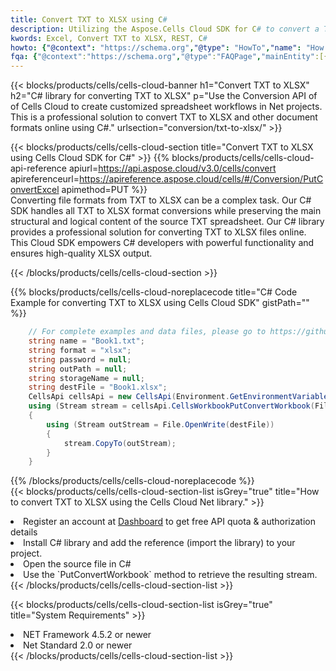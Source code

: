 ```yaml
---
title: Convert TXT to XLSX using C# 
description: Utilizing the Aspose.Cells Cloud SDK for C# to convert a TXT format file to a XLSX format file. 
kwords: Excel, Convert TXT to XLSX, REST, C#
howto: {"@context": "https://schema.org","@type": "HowTo","name": "How to convert TXT to XLSX using the Cells Cloud Net library.","description": "How to convert TXT to XLSX using the Cells Cloud Net library.","image": {"@type": "ImageObject"},"url": "/net/conversion/txt-to-xlsx/","step": [{ "@type": "HowToStep","name": "How to convert TXT to XLSX using the Cells Cloud Net library. step 1", "image": {"@type": "ImageObject",},"url": "/net/conversion/txt-to-xlsx/","text": "Register an account at <a href='https://dashboard.aspose.cloud/'>Dashboard</a> to get free API quota & authorization details",},{ "@type": "HowToStep","name": "How to convert TXT to XLSX using the Cells Cloud Net library. step 1", "image": {"@type": "ImageObject",},"url": "/net/conversion/txt-to-xlsx/","text": "Install C# library and add the reference (import the library) to your project.",},{ "@type": "HowToStep","name": "How to convert TXT to XLSX using the Cells Cloud Net library. step 1", "image": {"@type": "ImageObject",},"url": "/net/conversion/txt-to-xlsx/","text": "Open the source file in C#",},{ "@type": "HowToStep","name": "How to convert TXT to XLSX using the Cells Cloud Net library. step 1", "image": {"@type": "ImageObject",},"url": "/net/conversion/txt-to-xlsx/","text": "Use the `PutConvertWorkbook` method to retrieve the resulting stream.",}, ],"supply": {"@type": "HowToSupply","name": "document"},"tool": [{"@type": "HowToTool","name": "Visual Studio, Visual Studio Code, Rider "},{"@type": "HowToTool","name": "Aspose Cells"}],"totalTime": "PT6M"}
fqa: {"@context":"https://schema.org","@type":"FAQPage","mainEntity":[{"@type":"Question","name":"Why convert file formats in C# using REST API?","acceptedAnswer":{"@type":"Answer","text":"Documents are encoded in many ways, and some files may be incompatible with the software you use. To open and read such files, just convert them to appropriate file formats.<br/><ol><li>Install .NET SDK and add the reference (import the library) to your project.</li><li>Open the source file in C# using REST API.</li><li>Call the PutConvertWorkbookRequest() method, passing an output filename with required extension.</li><li>Get the result of conversion as a separate file.</li></ol>"}},{"@type":"Question","name":"What file formats can I convert with your C# library?","acceptedAnswer":{"@type":"Answer","text":"We support a variety of file formats for conversion using .NET library, including XLSX, Excel, xls , PDF, CSV, HTML, Markdown, XML, PNG, JPG, TIFF, Json, TXT and many more."}},{"@type":"Question","name":"What is the maximum allowed file size for conversion using this .NET library?","acceptedAnswer":{"@type":"Answer","text":"There are no file size limits for format conversions using .NET library."}}]}
---
```



{{< blocks/products/cells/cells-cloud-banner h1="Convert TXT to XLSX" h2="C# library for converting TXT to XLSX" p="Use the Conversion API of of Cells Cloud to create customized spreadsheet workflows in Net projects. This is a professional solution to convert TXT to XLSX and other document formats online using C#." urlsection="conversion/txt-to-xlsx/" >}}

{{< blocks/products/cells/cells-cloud-section  title="Convert TXT to XLSX using Cells Cloud SDK for C#" >}}
{{% blocks/products/cells/cells-cloud-api-reference  apiurl=https://api.aspose.cloud/v3.0/cells/convert  apireferenceurl=https://apireference.aspose.cloud/cells/#/Conversion/PutConvertExcel  apimethod=PUT %}}
<br/>
Converting file formats from TXT to XLSX can be a complex task. Our C# SDK handles all TXT to XLSX format conversions while preserving the main structural and logical content of the source TXT spreadsheet. Our C# library provides a professional solution for converting TXT to XLSX files online. This Cloud SDK empowers C# developers with powerful functionality and ensures high-quality XLSX output.

{{< /blocks/products/cells/cells-cloud-section >}}

{{% blocks/products/cells/cells-cloud-noreplacecode title="C# Code Example for converting TXT to XLSX using Cells Cloud SDK" gistPath="" %}}
 
```cs
    // For complete examples and data files, please go to https://github.com/aspose-cells-cloud/aspose-cells-cloud-dotnet/
    string name = "Book1.txt";
    string format = "xlsx";
    string password = null;
    string outPath = null;
    string storageName = null;
    string destFile = "Book1.xlsx";
    CellsApi cellsApi = new CellsApi(Environment.GetEnvironmentVariable("ProductClientId"), Environment.GetEnvironmentVariable("ProductClientSecret"));
    using (Stream stream = cellsApi.CellsWorkbookPutConvertWorkbook(File.OpenRead(name), format, password, outPath, storageName))
    {
        using (Stream outStream = File.OpenWrite(destFile))
        {
            stream.CopyTo(outStream);
        }
    }
```
 
{{% /blocks/products/cells/cells-cloud-noreplacecode  %}}
<br/>
{{< blocks/products/cells/cells-cloud-section-list isGrey="true"  title="How to convert TXT to XLSX using the Cells Cloud Net library." >}}
<li>Register an account at <a href="https://dashboard.aspose.cloud/">Dashboard</a> to get free API quota & authorization details</li>
<li>Install C# library and add the reference (import the library) to your project.</li>
<li>Open the source file in C#</li>
<li>Use the `PutConvertWorkbook` method to retrieve the resulting stream.</li>
{{< /blocks/products/cells/cells-cloud-section-list >}}

{{< blocks/products/cells/cells-cloud-section-list isGrey="true"  title="System Requirements" >}}
<li>NET Framework 4.5.2 or newer</li>
<li>Net Standard 2.0 or newer</li>
{{< /blocks/products/cells/cells-cloud-section-list >}}
